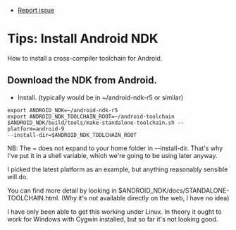 * [Report issue](../README.md#create_issue)

Tips: Install Android NDK
===
How to install a cross-compiler toolchain for Android.

Download the NDK from Android.
---
* Install. (typically would be in ~/android-ndk-r5 or similar)

```shell
export ANDROID_NDK=~/android-ndk-r5
export ANDROID_NDK_TOOLCHAIN_ROOT=~/android-toolchain
$ANDROID_NDK/build/tools/make-standalone-toolchain.sh --platform=android-9
--install-dir=$ANDROID_NDK_TOOLCHAIN_ROOT
```

NB: The ~ does not expand to your home folder in --install-dir. That's why I've put it in a shell
variable, which we're going to be using later anyway.

I picked the latest platform as an example, but anything reasonably sensible will do.

You can find more detail by looking in
$ANDROID\_NDK/docs/STANDALONE-TOOLCHAIN.html. (Why it's not
available directly on the web, I have no idea)

I have only been able to get this working under Linux. In theory it ought to work for Windows with
Cygwin installed, but so far it's not looking good.

<!---
 vi: ft=markdown
 -->
